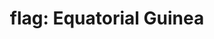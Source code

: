 ---
layout: flags
title: "flag: Equatorial Guinea"
emoji: flag_equatorial_guinea
permalink: 🇬🇶.html
---